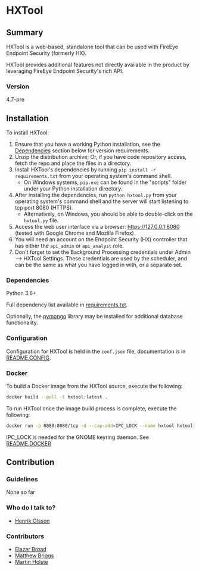 # HXTool

## Summary
HXTool is a web-based, standalone tool that can be used with FireEye Endpoint Security (formerly HX).

HXTool provides additional features not directly available in the product by leveraging FireEye Endpoint Security's rich API.

### Version
4.7-pre

## Installation
To install HXTool:
1. Ensure that you have a working Python installation, see the [Dependencies](#dependencies) section below for version requirements.
2. Unzip the distribution archive; Or, if you have code repository access, fetch the repo and place the files in a directory.
2. Install HXTool's dependencies by running `pip install -r requirements.txt` from your operating system's command shell.
	- On Windows systems, `pip.exe` can be found in the "scripts" folder under your Python installation directory.
3. After installing the dependencies, run `python hxtool.py` from your operating system's command shell and the server will start listening to tcp port 8080 (HTTPS).
	- Alternatively, on Windows, you should be able to double-click on the `hxtool.py` file.
4. Access the web user interface via a browser: https://127.0.0.1:8080 (tested with Google Chrome and Mozilla Firefox)
5. You will need an account on the Endpoint Security (HX) controller that has either the `api_admin` or `api_analyst` role.
6. Don't forget to set the Background Processing credentials under Admin --> HXTool Settings. These credentials are used by the scheduler, and can be the same as what you have logged in with, or a separate set.

### Dependencies
Python 3.6+

Full dependency list available in [requirements.txt](requirements.txt).

Optionally, the [pymongo](https://pypi.org/project/pymongo/) library may be installed for additional database functionality.

### Configuration
Configuration for HXTool is held in the `conf.json` file, documentation is in [README.CONFIG](README.CONFIG).

### Docker
To build a Docker image from the HXTool source, execute the following: 
```bash
docker build --pull -t hxtool:latest .
```

To run HXTool once the image build process is complete, execute the following:
```bash
docker run -p 8080:8080/tcp -d --cap-add=IPC_LOCK --name hxtool hxtool:latest
```
IPC_LOCK is needed for the GNOME keyring daemon. See [README.DOCKER](README.DOCKER)

## Contribution

### Guidelines
None so far

### Who do I talk to?
* [Henrik Olsson](mailto:henrik.olsson@FireEye.com)

### Contributors
* [Elazar Broad](mailto:elazar.broad@FireEye.com)
* [Matthew Briggs](mailto:matthew.briggs@FireEye.com)
* [Martin Holste](mailto:martin.holste@FireEye.com)